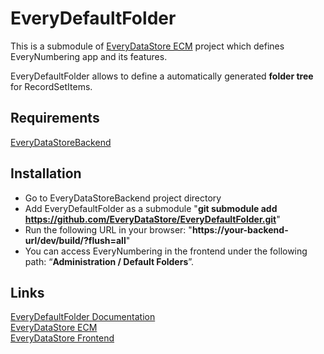 # EveryDefaultFolder #

This is a submodule of [EveryDataStore ECM](https://everydatastore.org) project which defines EveryNumbering app and its features.

EveryDefaultFolder allows to define a automatically generated **folder tree** for RecordSetItems.


## Requirements ##
[EveryDataStoreBackend](https://github.com/EveryDataStore/EveryDataStoreBackend)<br/>


## Installation ##
- Go to EveryDataStoreBackend project directory
- Add EveryDefaultFolder as a submodule "**git submodule add https://github.com/EveryDataStore/EveryDefaultFolder.git**"
- Run the following URL in your browser: "**https://your-backend-url/dev/build/?flush=all**"
- You can access EveryNumbering in the frontend under the following path: “**Administration / Default Folders**”.


## Links ##
[EveryDefaultFolder Documentation](https://everydatastore.org/en/apps/everydefaultfolder)<br/> 
[EveryDataStore ECM](https://github.com/EveryDataStore/EveryDataStoreECM)<br/> 
[EveryDataStore Frontend](https://github.com/EveryDataStore/EveryDataStoreFrontend)<br/>


